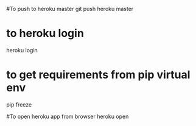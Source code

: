 
#To push to heroku master
git push heroku master

# to heroku login
heroku login

# to get requirements from pip virtual env
pip freeze

#To open heroku app from browser
heroku open

